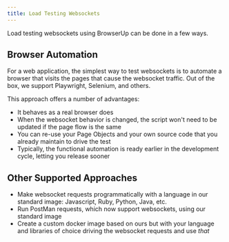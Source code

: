 ```yaml
---
title: Load Testing Websockets
---
```


Load testing websockets using BrowserUp can be done in a few ways.

## Browser Automation

For a web application, the simplest way to test websockets is to automate a browser that
visits the pages that cause the websocket traffic. Out of the box, we support Playwright, Selenium,
and others.

This approach offers a number of advantages:
* It behaves as a real browser does
* When the websocket behavior is changed, the script won't need to be updated if the page flow is the same
* You can re-use your Page Objects and your own source code that you already maintain to drive the test
* Typically, the functional automation is ready earlier in the development cycle,  letting you release sooner


## Other Supported Approaches

* Make websocket requests programmatically with a language in our standard image: Javascript, Ruby, Python, Java, etc.
* Run PostMan requests, which now support websockets, using our standard image
* Create a custom docker image based on ours but with your language and libraries of choice driving the websocket requests and use _that_
